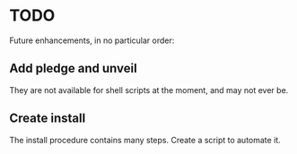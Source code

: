 # TODO

Future enhancements, in no particular order:

## Add pledge and unveil

They are not available for shell scripts at the moment, and may not ever be.

## Create install

The install procedure contains many steps. Create a script to automate it.
